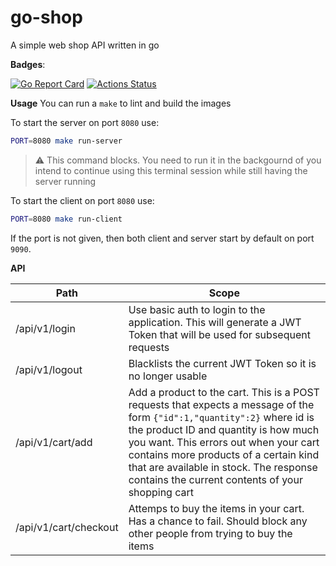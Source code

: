 
# go-shop
A simple web shop API written in go

**Badges**:

[![Go Report Card](https://goreportcard.com/badge/github.com/mimatache/go-shop)](https://goreportcard.com/report/github.com/mimatache/go-shop) [![Actions Status](https://github.com/mimatache/go-shop/workflows/To%20Master/badge.svg)](https://github.com/mimatache/go-shop/actions)



**Usage**
You can run a `make` to lint and build the images

To start the server on port `8080` use:
```sh
PORT=8080 make run-server
```
> :warning: This command blocks. You need to run it in the backgournd of you intend to continue using this terminal session while still having the server running

To start the client on port `8080` use:
```sh
PORT=8080 make run-client
```

If the port is not given, then both client and server start by default on port `9090`.


**API**

| Path | Scope |
|------|-------|
| /api/v1/login | Use basic auth to login to the application. This will generate a JWT Token that will be used for subsequent requests |
| /api/v1/logout | Blacklists the current JWT Token so it is no longer usable |
|/api/v1/cart/add | Add a product to the cart. This is a POST requests that expects a message of the form `{"id":1,"quantity":2}` where id is the product ID and quantity is how much you want. This errors out when your cart contains more products of a certain kind that are available in stock. The response contains the current contents of your shopping cart |
|/api/v1/cart/checkout | Attemps to buy the items in your cart. Has a chance to fail. Should block any other people from trying to buy the items|
